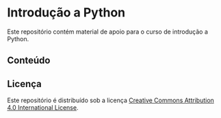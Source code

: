 # Introdução a Python

Este repositório contém material de apoio para o curso de introdução a Python.


## Conteúdo



## Licença

Este repositório é distribuído sob a licença [Creative Commons Attribution 4.0 International License](http://creativecommons.org/licenses/by/4.0/).